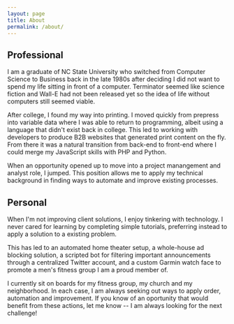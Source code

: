 ```yaml
---
layout: page
title: About
permalink: /about/
---
```


## Professional

I am a graduate of NC State University who switched from Computer Science to Business back in the late 1980s after deciding I did not want to spend my life sitting in front of a computer. Terminator seemed like science fiction and Wall-E had not been released yet so the idea of life without computers still seemed viable. 

After college, I found my way into printing. I moved quickly from prepress into variable data where I was able to return to programming, albeit using a language that didn't exist back in college. This led to working with developers to produce B2B websites that generated print content on the fly. From there it was a natural transition from back-end to front-end where I could merge my JavaScript skills with PHP and Python. 

When an opportunity opened up to move into a project manangement and analyst role, I jumped. This position allows me to apply my technical background in finding ways to automate and improve existing processes.  

## Personal

When I'm not improving client solutions, I enjoy tinkering with technology. I never cared for learning by completing simple tutorials, preferring instead to apply a solution to a existing problem. 

This has led to an automated home theater setup, a whole-house ad blocking solution, a scripted bot for filtering important announcements through a centralized Twitter account, and a custom Garmin watch face to promote a men's fitness group I am a proud member of. 

I currently sit on boards for my fitness group, my church and my neighborhood. In each case, I am always seeking out ways to apply order, automation and improvement. If you know of an oportunity that would benefit from these actions, let me know -- I am always looking for the next challenge!



